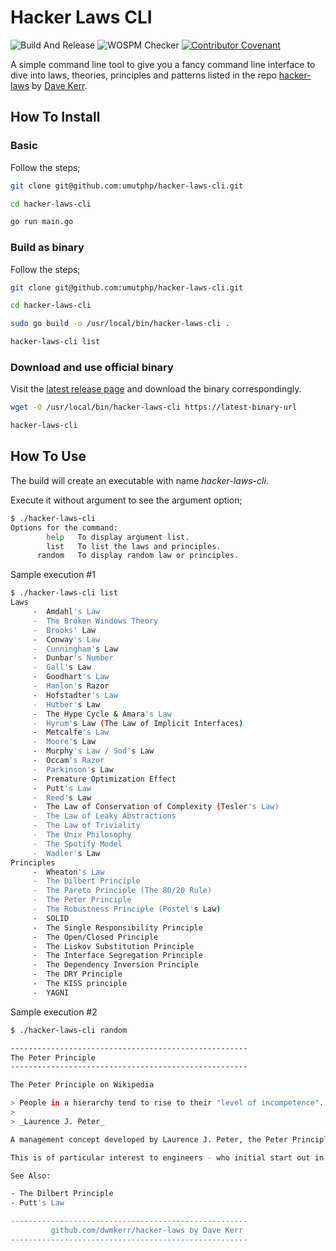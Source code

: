 # Hacker Laws CLI

![Build And Release](https://github.com/umutphp/hacker-laws-cli/workflows/Build%20And%20Release/badge.svg) ![WOSPM Checker](https://github.com/umutphp/hacker-laws-cli/workflows/WOSPM%20Checker/badge.svg) [![Contributor Covenant](https://img.shields.io/badge/Contributor%20Covenant-v1.4%20adopted-ff69b4.svg)](CONTRIBUTING.md)

A simple command line tool to give you a fancy command line interface to dive into laws, theories, principles and patterns listed in the repo [hacker-laws](https://github.com/dwmkerr/hacker-laws) by [Dave Kerr](https://github.com/dwmkerr).

## How To Install

### Basic

Follow the steps;

```bash
git clone git@github.com:umutphp/hacker-laws-cli.git

cd hacker-laws-cli

go run main.go
```

### Build as binary

Follow the steps;

```bash
git clone git@github.com:umutphp/hacker-laws-cli.git

cd hacker-laws-cli

sudo go build -o /usr/local/bin/hacker-laws-cli .

hacker-laws-cli list
```

### Download and use official binary

Visit the [latest release page](https://github.com/umutphp/hacker-laws-cli/releases/latest) and download the binary correspondingly.

```bash
wget -O /usr/local/bin/hacker-laws-cli https://latest-binary-url

hacker-laws-cli
```

## How To Use

The build will create an executable with name *hacker-laws-cli*.

Execute it without argument to see the argument option;

```bash
$ ./hacker-laws-cli
Options for the command:
        help   To display argument list.
        list   To list the laws and principles.
      random   To display random law or principles.
```

Sample execution #1

```bash
$ ./hacker-laws-cli list
Laws
     -  Amdahl's Law
     -  The Broken Windows Theory
     -  Brooks' Law
     -  Conway's Law
     -  Cunningham's Law
     -  Dunbar's Number
     -  Gall's Law
     -  Goodhart's Law
     -  Hanlon's Razor
     -  Hofstadter's Law
     -  Hutber's Law
     -  The Hype Cycle & Amara's Law
     -  Hyrum's Law (The Law of Implicit Interfaces)
     -  Metcalfe's Law
     -  Moore's Law
     -  Murphy's Law / Sod's Law
     -  Occam's Razor
     -  Parkinson's Law
     -  Premature Optimization Effect
     -  Putt's Law
     -  Reed's Law
     -  The Law of Conservation of Complexity (Tesler's Law)
     -  The Law of Leaky Abstractions
     -  The Law of Triviality
     -  The Unix Philosophy
     -  The Spotify Model
     -  Wadler's Law
Principles
     -  Wheaton's Law
     -  The Dilbert Principle
     -  The Pareto Principle (The 80/20 Rule)
     -  The Peter Principle
     -  The Robustness Principle (Postel's Law)
     -  SOLID
     -  The Single Responsibility Principle
     -  The Open/Closed Principle
     -  The Liskov Substitution Principle
     -  The Interface Segregation Principle
     -  The Dependency Inversion Principle
     -  The DRY Principle
     -  The KISS principle
     -  YAGNI
```

Sample execution #2

```bash
$ ./hacker-laws-cli random

-----------------------------------------------------
The Peter Principle
-----------------------------------------------------

The Peter Principle on Wikipedia

> People in a hierarchy tend to rise to their "level of incompetence".
>
> _Laurence J. Peter_

A management concept developed by Laurence J. Peter, the Peter Principle observes that people who are good at their jobs are promoted, until they reach a level where they are no longer successful (their "level of incompetence". At this point, as they are more senior, they are less likely to be removed from the organisation (unless they perform spectacularly badly) and will continue to reside in a role which they have few intrinsic skills at, as their original skills which made them successful are not necessarily the skills required for their new jobs.

This is of particular interest to engineers - who initial start out in deeply technical roles, but often have a career path which leads to _managing_ other engineers - which requires a fundamentally different skills-set.

See Also:

- The Dilbert Principle
- Putt's Law

-----------------------------------------------------
         github.com/dwmkerr/hacker-laws by Dave Kerr
-----------------------------------------------------
```
